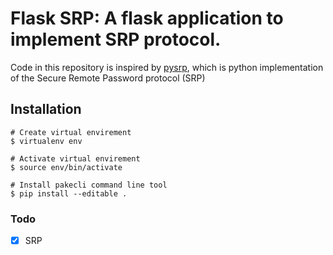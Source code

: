 # Flask SRP: A flask application to implement SRP protocol.

Code in this repository is inspired by [pysrp](https://github.com/cocagne/pysrp), which is python implementation of the Secure Remote Password protocol (SRP) 

## Installation
```
# Create virtual envirement 
$ virtualenv env

# Activate virtual envirement
$ source env/bin/activate

# Install pakecli command line tool
$ pip install --editable .
```

### Todo
- [x] SRP
